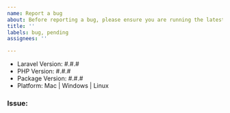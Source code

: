 ```yaml
---
name: Report a bug
about: Before reporting a bug, please ensure you are running the latest version.
title: ''
labels: bug, pending
assignees: ''

---
```


<!-- PLEASE COMPLETE THIS TEMPLATE -->

- Laravel Version: #.#.#
- PHP Version: #.#.#
- Package Version: #.#.#
- Platform: Mac | Windows | Linux

### Issue:
